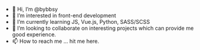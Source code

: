 - 👋 Hi, I’m @bybbsy
- 👀 I’m interested in front-end development
- 🌱 I’m currently learning JS, Vue.js, Python, SASS/SCSS
- 💞️ I’m looking to collaborate on interesting projects which can provide me good experience.
- 📫 How to reach me ... hit me here.

<!---
bybbsy/bybbsy is a ✨ special ✨ repository because its `README.md` (this file) appears on your GitHub profile.
You can click the Preview link to take a look at your changes.
--->
